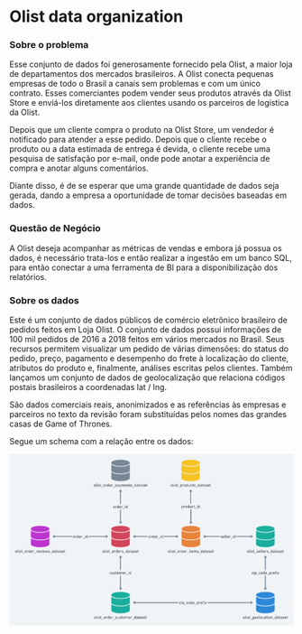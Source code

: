 # Olist data organization

### Sobre o problema
Esse conjunto de dados foi generosamente fornecido pela Olist, a maior loja de 
departamentos dos mercados brasileiros. A Olist conecta pequenas empresas de
todo o Brasil a canais sem problemas e com um único contrato. Esses 
comerciantes podem vender seus produtos através da Olist Store e enviá-los
diretamente aos clientes usando os parceiros de logística da Olist.

Depois que um cliente compra o produto na Olist Store, um vendedor é notificado 
para atender a esse pedido. Depois que o cliente recebe o produto ou a data 
estimada de entrega é devida, o cliente recebe uma pesquisa de satisfação por 
e-mail, onde pode anotar a experiência de compra e anotar alguns comentários.

Diante disso, é de se esperar que uma grande quantidade de dados seja gerada,
dando a empresa a oportunidade de tomar decisões baseadas em dados. 

### Questão de Negócio
A Olist deseja acompanhar as métricas de vendas e embora já possua os dados, é 
necessário trata-los e então realizar a ingestão em um banco SQL, para então 
conectar a uma ferramenta de BI para a disponibilização dos relatórios.

### Sobre os dados
Este é um conjunto de dados públicos de comércio eletrônico brasileiro de 
pedidos feitos em Loja Olist. O conjunto de dados possui informações de 100 mil 
pedidos de 2016 a 2018 feitos em vários mercados no Brasil. Seus recursos 
permitem visualizar um pedido de várias dimensões: do status do pedido, preço, 
pagamento e desempenho do frete à localização do cliente, atributos do produto 
e, finalmente, análises escritas pelos clientes. Também lançamos um conjunto de 
dados de geolocalização que relaciona códigos postais brasileiros a coordenadas
lat / lng.

São dados comerciais reais, anonimizados e as referências às empresas e 
parceiros no texto da revisão foram substituídas pelos nomes das grandes casas 
de Game of Thrones.

Segue um schema com a relação entre os dados:

![sch](images/schema.png)